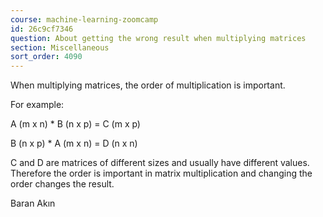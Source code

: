 ```yaml
---
course: machine-learning-zoomcamp
id: 26c9cf7346
question: About getting the wrong result when multiplying matrices
section: Miscellaneous
sort_order: 4090
---
```


When multiplying matrices, the order of multiplication is important.

For example:

A (m x n) * B (n x p) = C (m x p)

B (n x p) * A (m x n) = D (n x n)

C and D are matrices of different sizes and usually have different values. Therefore the order is important in matrix multiplication and changing the order changes the result.

Baran Akın

